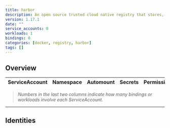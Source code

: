 ```yaml
---
title: harbor
description: An open source trusted cloud native registry that stores, signs, and scans content
version: 1.17.1
date: ""
service_accounts: 0
workloads: 1
bindings: 0
categories: [docker, registry, harbor]
tags: []
---
```


## Overview

|ServiceAccount|Namespace|Automount|Secrets|Permissions|Workloads|
|---|---|---|---|---|---|


> *Numbers in the last two columns indicate how many bindings or workloads involve each ServiceAccount.*

---

## Identities

